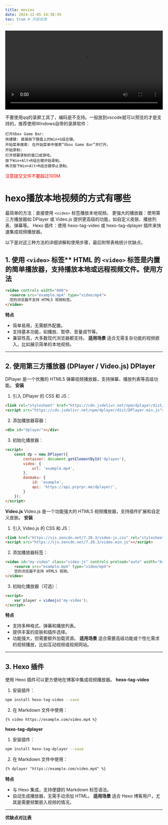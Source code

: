 ```yaml
---
title: movies
date: 2024-12-05 14:38:39
toc: true # 开启目录
---
```


<video controls width="100%">
    <source src="/myHexoBlog/movies/犬夜叉.mp4" type="video/mp4">
    您的浏览器不支持 video 标签。
</video>

不要使用qq的录屏工具了，编码是不支持。一般放到vscode就可以预览的才是支持的，推荐使用Windows自带的录屏软件：


```
打开Xbox Game Bar:
快捷键: 直接按下键盘上的Win+G组合键。
开始菜单搜索: 在开始菜单中搜索“Xbox Game Bar”并打开。
开始录制:
打开想要录制的窗口或游戏。
按下Win+Alt+R组合键开始录制。
再次按下Win+Alt+R组合键停止录制。
```
<span style="color: red;">注意提交文件不要超过100M.</span>  

# hexo播放本地视频的方式有哪些

最简单的方法：直接使用 `<video>` 标签播放本地视频。
更强大的播放器：使用第三方播放器如 DPlayer 或 Video.js 提供更高级的功能，如自定义皮肤、播放列表、弹幕等。
Hexo 插件：使用 hexo-tag-video 或 hexo-tag-dplayer 插件来快速集成视频播放器。

以下是对这三种方法的详细讲解和使用步骤，最后附带表格统计优缺点。

## 1. 使用 `<video>` 标签** HTML 的 `<video>` 标签是内置的简单播放器，支持播放本地或远程视频文件。**使用方法**

```html
<video controls width="600">
  <source src="example.mp4" type="video/mp4">
  您的浏览器不支持 HTML5 视频标签。
</video>
```

**特点**

- 简单易用，无需额外配置。
- 支持基本功能，如播放、暂停、音量调节等。
- 兼容性高，大多数现代浏览器都支持。
  **适用场景**
  适合无需复杂功能的视频嵌入，比如展示简单的本地视频。

---

## **2. 使用第三方播放器 (DPlayer / Video.js)** **DPlayer**

DPlayer 是一个优雅的 HTML5 弹幕视频播放器，支持弹幕、播放列表等高级功能。
**安装**

1. 引入 DPlayer 的 CSS 和 JS：

```html
<link rel="stylesheet" href="https://cdn.jsdelivr.net/npm/dplayer/dist/DPlayer.min.css">
<script src="https://cdn.jsdelivr.net/npm/dplayer/dist/DPlayer.min.js"></script>
```

2. 添加播放器容器：

```html
<div id="dplayer"></div>
```

3. 初始化播放器：

```html
<script>
    const dp = new DPlayer({
        container: document.getElementById('dplayer'),
        video: {
            url: 'example.mp4',
        },
        danmaku: {
            id: 'example',
            api: 'https://api.prprpr.me/dplayer/',
        }
    });
</script>
```

**Video.js**
Video.js 是一个功能强大的 HTML5 视频播放器，支持插件扩展和自定义皮肤。
**安装**

1. 引入 Video.js 的 CSS 和 JS：

```html
<link href="https://vjs.zencdn.net/7.20.3/video-js.css" rel="stylesheet">
<script src="https://vjs.zencdn.net/7.20.3/video.min.js"></script>
```

2. 添加播放器标签：

```html
<video id="my-video" class="video-js" controls preload="auto" width="640" height="360">
    <source src="example.mp4" type="video/mp4">
    您的浏览器不支持 HTML5 视频。
</video>
```

3. 初始化播放器（可选）：

```html
<script>
    var player = videojs('my-video');
</script>
```

**特点**

- 支持多种格式、弹幕和播放列表。
- 提供丰富的皮肤和插件选择。
- 功能强大，但需要额外加载资源。
  **适用场景**
  适合需要高级功能或个性化需求的视频播放，比如互动视频或视频网站。

---

## **3. Hexo 插件**

使用 Hexo 插件可以更方便地在博客中集成视频播放器。
**hexo-tag-video**

1. 安装插件：

```bash
npm install hexo-tag-video --save
```

2. 在 Markdown 文件中使用：

```markdown
{% video https://example.com/video.mp4 %}
```

**hexo-tag-dplayer**

1. 安装插件：

```bash
npm install hexo-tag-dplayer --save
```

2. 在 Markdown 文件中使用：

```markdown
{% dplayer "https://example.com/video.mp4" %}
```

**特点**

- 与 Hexo 集成，支持便捷的 Markdown 标签语法。
- 自动生成播放器，无需手动添加 HTML。
  **适用场景**
  适合 Hexo 博客用户，尤其是需要频繁嵌入视频的情况。

---

**优缺点对比表**

